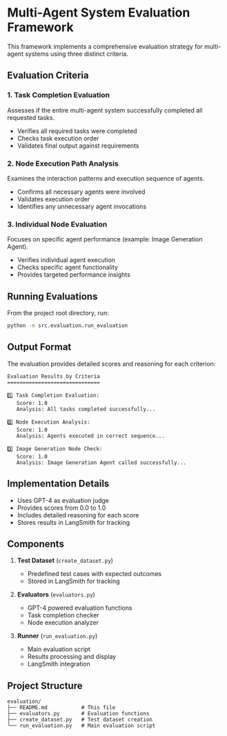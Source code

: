 # Multi-Agent System Evaluation Framework

This framework implements a comprehensive evaluation strategy for multi-agent systems using three distinct criteria.

## Evaluation Criteria

### 1. Task Completion Evaluation
Assesses if the entire multi-agent system successfully completed all requested tasks.
- Verifies all required tasks were completed
- Checks task execution order
- Validates final output against requirements

### 2. Node Execution Path Analysis
Examines the interaction patterns and execution sequence of agents.
- Confirms all necessary agents were involved
- Validates execution order
- Identifies any unnecessary agent invocations

### 3. Individual Node Evaluation
Focuses on specific agent performance (example: Image Generation Agent).
- Verifies individual agent execution
- Checks specific agent functionality
- Provides targeted performance insights

## Running Evaluations

From the project root directory, run:

```bash
python -m src.evaluation.run_evaluation
```

## Output Format

The evaluation provides detailed scores and reasoning for each criterion:

```
Evaluation Results by Criteria
==============================

1️⃣ Task Completion Evaluation:
   Score: 1.0
   Analysis: All tasks completed successfully...

2️⃣ Node Execution Analysis:
   Score: 1.0
   Analysis: Agents executed in correct sequence...

3️⃣ Image Generation Node Check:
   Score: 1.0
   Analysis: Image Generation Agent called successfully...
```

## Implementation Details

- Uses GPT-4 as evaluation judge
- Provides scores from 0.0 to 1.0
- Includes detailed reasoning for each score
- Stores results in LangSmith for tracking

## Components

1. **Test Dataset** (`create_dataset.py`)
   - Predefined test cases with expected outcomes
   - Stored in LangSmith for tracking

2. **Evaluators** (`evaluators.py`)
   - GPT-4 powered evaluation functions
   - Task completion checker
   - Node execution analyzer

3. **Runner** (`run_evaluation.py`)
   - Main evaluation script
   - Results processing and display
   - LangSmith integration

## Project Structure
```
evaluation/
├── README.md           # This file
├── evaluators.py       # Evaluation functions
├── create_dataset.py   # Test dataset creation
└── run_evaluation.py   # Main evaluation script
``` 